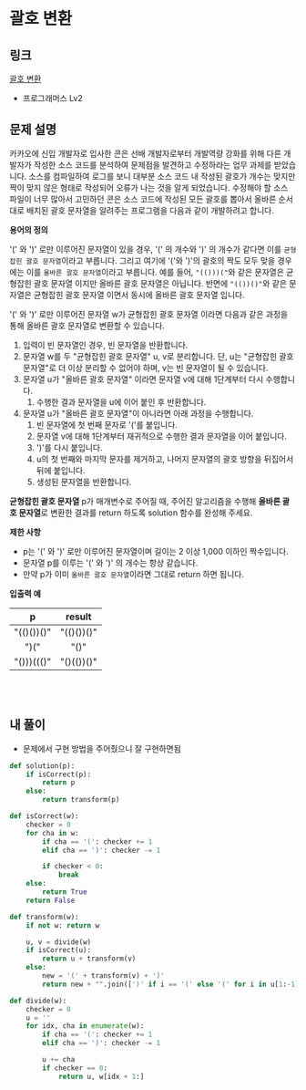 # 괄호 변환

## 링크

[괄호 변환](https://programmers.co.kr/learn/courses/30/lessons/60058)

- 프로그래머스 Lv2

## 문제 설명

카카오에 신입 개발자로 입사한 콘은 선배 개발자로부터 개발역량 강화를 위해 다른 개발자가 작성한 소스 코드를 분석하여 문제점을 발견하고 수정하라는 업무 과제를 받았습니다. 소스를 컴파일하여 로그를 보니 대부분 소스 코드 내 작성된 괄호가 개수는 맞지만 짝이 맞지 않은 형태로 작성되어 오류가 나는 것을 알게 되었습니다.
수정해야 할 소스 파일이 너무 많아서 고민하던 콘은 소스 코드에 작성된 모든 괄호를 뽑아서 올바른 순서대로 배치된 괄호 문자열을 알려주는 프로그램을 다음과 같이 개발하려고 합니다.

**용어의 정의**

'(' 와 ')' 로만 이루어진 문자열이 있을 경우, '(' 의 개수와 ')' 의 개수가 같다면 이를 `균형잡힌 괄호 문자열`이라고 부릅니다.
그리고 여기에 '('와 ')'의 괄호의 짝도 모두 맞을 경우에는 이를 `올바른 괄호 문자열`이라고 부릅니다.
예를 들어, `"(()))("`와 같은 문자열은 균형잡힌 괄호 문자열 이지만 올바른 괄호 문자열은 아닙니다.
반면에 `"(())()"`와 같은 문자열은 균형잡힌 괄호 문자열 이면서 동시에 올바른 괄호 문자열 입니다.

'(' 와 ')' 로만 이루어진 문자열 w가 균형잡힌 괄호 문자열 이라면 다음과 같은 과정을 통해 올바른 괄호 문자열로 변환할 수 있습니다.

1. 입력이 빈 문자열인 경우, 빈 문자열을 반환합니다.
2. 문자열 w를 두 "균형잡힌 괄호 문자열" u, v로 분리합니다. 단, u는 "균형잡힌 괄호 문자열"로 더 이상 분리할 수 없어야 하며, v는 빈 문자열이 될 수 있습니다.
3. 문자열 u가 "올바른 괄호 문자열" 이라면 문자열 v에 대해 1단계부터 다시 수행합니다.
   1. 수행한 결과 문자열을 u에 이어 붙인 후 반환합니다.
4. 문자열 u가 "올바른 괄호 문자열"이 아니라면 아래 과정을 수행합니다.
   1. 빈 문자열에 첫 번째 문자로 '('를 붙입니다.
   2. 문자열 v에 대해 1단계부터 재귀적으로 수행한 결과 문자열을 이어 붙입니다.
   3. ')'를 다시 붙입니다.
   4. u의 첫 번째와 마지막 문자를 제거하고, 나머지 문자열의 괄호 방향을 뒤집어서 뒤에 붙입니다.
   5. 생성된 문자열을 반환합니다.

**균형잡힌 괄호 문자열** p가 매개변수로 주어질 때, 주어진 알고리즘을 수행해 **올바른 괄호 문자열**로 변환한 결과를 return 하도록 solution 함수를 완성해 주세요.

**제한 사항**

- p는 '(' 와 ')' 로만 이루어진 문자열이며 길이는 2 이상 1,000 이하인 짝수입니다.
- 문자열 p를 이루는 '(' 와 ')' 의 개수는 항상 같습니다.
- 만약 p가 이미 `올바른 괄호 문자열`이라면 그대로 return 하면 됩니다.

**입출력 예**

|     p      |   result   |
| :--------: | :--------: |
| "(()())()" | "(()())()" |
|    ")("    |    "()"    |
| "()))((()" | "()(())()" |

<br></br>

## 내 풀이

- 문제에서 구현 방법을 주어줬으니 잘 구현하면됨

```python
def solution(p):
    if isCorrect(p):
        return p
    else:
        return transform(p)

def isCorrect(w):
    checker = 0
    for cha in w:
        if cha == '(': checker += 1
        elif cha == ')': checker -= 1

        if checker < 0:
            break
    else:
        return True
    return False

def transform(w):
    if not w: return w

    u, v = divide(w)
    if isCorrect(u):
        return u + transform(v)
    else:
        new = '(' + transform(v) + ')'
        return new + "".join([')' if i == '(' else '(' for i in u[1:-1]])

def divide(w):
    checker = 0
    u = ''
    for idx, cha in enumerate(w):
        if cha == '(': checker += 1
        elif cha == ')': checker -= 1

        u += cha
        if checker == 0:
            return u, w[idx + 1:]
```
